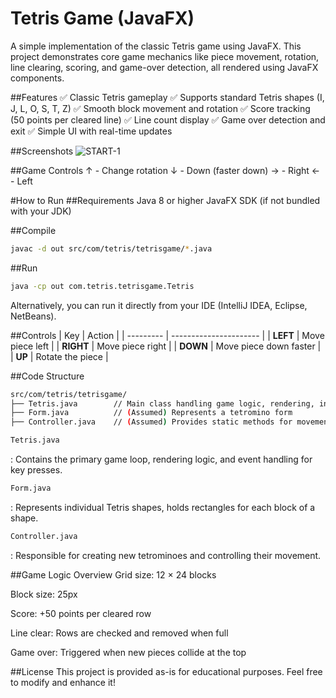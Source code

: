 # Tetris Game (JavaFX)
A simple implementation of the classic Tetris game using JavaFX. This project demonstrates core game mechanics like piece movement, rotation, line clearing, scoring, and game-over detection, all rendered using JavaFX components.

##Features
✅ Classic Tetris gameplay
✅ Supports standard Tetris shapes (I, J, L, O, S, T, Z)
✅ Smooth block movement and rotation
✅ Score tracking (50 points per cleared line)
✅ Line count display
✅ Game over detection and exit
✅ Simple UI with real-time updates

##Screenshots
![START-1](https://github.com/VikkiCat/GAME-tetris/assets/33381663/44afc73f-4ec0-4644-8a29-a79bd9f0487b)

##Game Controls
↑ - Change rotation 
↓ - Down (faster down)
→ - Right
← - Left

#How to Run
##Requirements
Java 8 or higher
JavaFX SDK (if not bundled with your JDK)

##Compile
```bash
javac -d out src/com/tetris/tetrisgame/*.java
```

##Run
```bash
java -cp out com.tetris.tetrisgame.Tetris
```
Alternatively, you can run it directly from your IDE (IntelliJ IDEA, Eclipse, NetBeans).

##Controls
| Key       | Action                 |
| --------- | ---------------------- |
| **LEFT**  | Move piece left        |
| **RIGHT** | Move piece right       |
| **DOWN**  | Move piece down faster |
| **UP**    | Rotate the piece       |

##Code Structure
```bash
src/com/tetris/tetrisgame/
├── Tetris.java        // Main class handling game logic, rendering, input
├── Form.java          // (Assumed) Represents a tetromino form
├── Controller.java    // (Assumed) Provides static methods for movement and piece creation
```

```bash
Tetris.java
```
: Contains the primary game loop, rendering logic, and event handling for key presses.

```bash
Form.java
```
: Represents individual Tetris shapes, holds rectangles for each block of a shape.

```bash
Controller.java
```
: Responsible for creating new tetrominoes and controlling their movement.

##Game Logic Overview
Grid size: 12 × 24 blocks

Block size: 25px

Score: +50 points per cleared row

Line clear: Rows are checked and removed when full

Game over: Triggered when new pieces collide at the top

##License
This project is provided as-is for educational purposes. Feel free to modify and enhance it!
